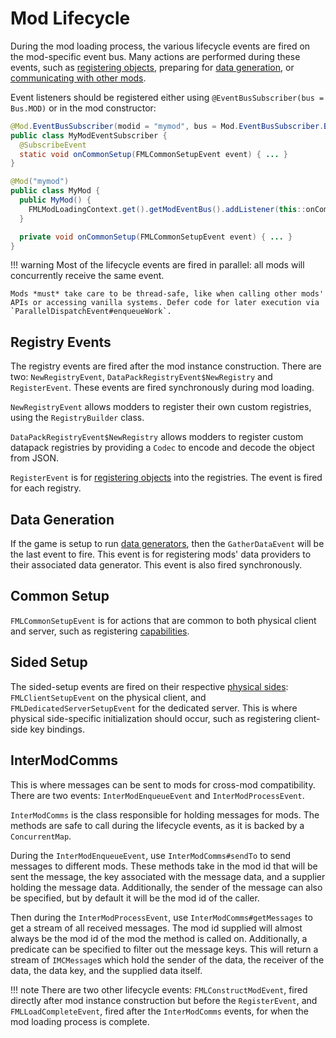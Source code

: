 Mod Lifecycle
==============

During the mod loading process, the various lifecycle events are fired on the mod-specific event bus. Many actions are performed during these events, such as [registering objects][registering], preparing for [data generation][datagen], or [communicating with other mods][imc].

Event listeners should be registered either using `@EventBusSubscriber(bus = Bus.MOD)` or in the mod constructor:

```Java
@Mod.EventBusSubscriber(modid = "mymod", bus = Mod.EventBusSubscriber.Bus.MOD)
public class MyModEventSubscriber {
  @SubscribeEvent
  static void onCommonSetup(FMLCommonSetupEvent event) { ... }
}

@Mod("mymod")
public class MyMod {
  public MyMod() {
    FMLModLoadingContext.get().getModEventBus().addListener(this::onCommonSetup);
  } 

  private void onCommonSetup(FMLCommonSetupEvent event) { ... }
}
```

!!! warning
    Most of the lifecycle events are fired in parallel: all mods will concurrently receive the same event.
    
    Mods *must* take care to be thread-safe, like when calling other mods' APIs or accessing vanilla systems. Defer code for later execution via `ParallelDispatchEvent#enqueueWork`.

Registry Events
---------------

The registry events are fired after the mod instance construction. There are two: `NewRegistryEvent`, `DataPackRegistryEvent$NewRegistry` and `RegisterEvent`. These events are fired synchronously during mod loading.

`NewRegistryEvent` allows modders to register their own custom registries, using the `RegistryBuilder` class.

`DataPackRegistryEvent$NewRegistry` allows modders to register custom datapack registries by providing a `Codec` to encode and decode the object from JSON.

`RegisterEvent` is for [registering objects][registering] into the registries. The event is fired for each registry. 

Data Generation
---------------

If the game is setup to run [data generators][datagen], then the `GatherDataEvent` will be the last event to fire. This event is for registering mods' data providers to their associated data generator. This event is also fired synchronously.

Common Setup
------------

`FMLCommonSetupEvent` is for actions that are common to both physical client and server, such as registering [capabilities][capabilities].

Sided Setup
-----------

The sided-setup events are fired on their respective [physical sides][sides]: `FMLClientSetupEvent` on the physical client, and `FMLDedicatedServerSetupEvent` for the dedicated server. This is where physical side-specific initialization should occur, such as registering client-side key bindings.

InterModComms
-------------

This is where messages can be sent to mods for cross-mod compatibility. There are two events: `InterModEnqueueEvent` and `InterModProcessEvent`.

`InterModComms` is the class responsible for holding messages for mods. The methods are safe to call during the lifecycle events, as it is backed by a `ConcurrentMap`.

During the `InterModEnqueueEvent`, use `InterModComms#sendTo` to send messages to different mods. These methods take in the mod id that will be sent the message, the key associated with the message data, and a supplier holding the message data. Additionally, the sender of the message can also be specified, but by default it will be the mod id of the caller.

Then during the `InterModProcessEvent`, use `InterModComms#getMessages` to get a stream of all received messages. The mod id supplied will almost always be the mod id of the mod the method is called on. Additionally, a predicate can be specified to filter out the message keys. This will return a stream of `IMCMessage`s which hold the sender of the data, the receiver of the data, the data key, and the supplied data itself.

!!! note
    There are two other lifecycle events: `FMLConstructModEvent`, fired directly after mod instance construction but before the `RegisterEvent`, and `FMLLoadCompleteEvent`, fired after the `InterModComms` events, for when the mod loading process is complete.

[registering]: ./registries.md#methods-for-registering
[capabilities]: ../datastorage/capabilities.md
[datagen]: ../datagen/index.md
[imc]: ./lifecycle.md#intermodcomms
[sides]: ./sides.md
